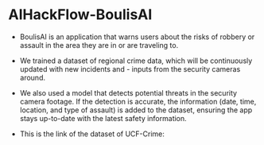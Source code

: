 # AIHackFlow-BoulisAI

* BoulisAI is an application that warns users about the risks of robbery or assault in the area they are in or are traveling to.
* We trained a dataset of regional crime data, which will be continuously updated with new incidents and - inputs from the security cameras around.
* We also used a model that detects potential threats in the security camera footage. If the detection is accurate, the information (date, time, location, and type of assault) is added to the dataset, ensuring the app stays up-to-date with the latest safety information.

* This is the link of the dataset of UCF-Crime: 
